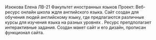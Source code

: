 Изюкова Елена 
ЛВ-21
Факультет  иностранных языков 
Проект: Веб-ресурс онлайн школа ждля английского языка.
Сайт создан для обучения людей английскому языку, где предлагаются различные курсы для изучения языка на разных уровнях . Ресурс препдполагает интерактивные задания.
Создан макет сайт и его дизайн, прописан функционал сайта.